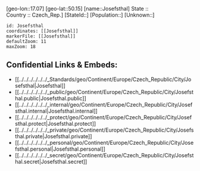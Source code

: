 ﻿---
location: [50.15,17.07] 
mapzoom: [7,12] 
mapmarker: city 
type: City
tags:
- geo/City


SpocWebEntityId: 31220
isDeleted: false
confidential: public

---
[geo-lon::17.07] 
[geo-lat::50.15] 
[name::Josefsthal] 
State ::  
Country :: Czech_Rep.] 
[StateId::] 
[Population::] 
[Unknown::] 


```leaflet
id: Josefsthal
coordinates: [[Josefsthal]] 
markerFile: [[Josefsthal]] 
defaultZoom: 11 
maxZoom: 18
```


## Confidential Links & Embeds: 
- [[../../../../../../_Standards/geo/Continent/Europe/Czech_Republic/City/Josefsthal|Josefsthal]] 
- [[../../../../../../_public/geo/Continent/Europe/Czech_Republic/City/Josefsthal.public|Josefsthal.public]] 
- [[../../../../../../_internal/geo/Continent/Europe/Czech_Republic/City/Josefsthal.internal|Josefsthal.internal]] 
- [[../../../../../../_protect/geo/Continent/Europe/Czech_Republic/City/Josefsthal.protect|Josefsthal.protect]] 
- [[../../../../../../_private/geo/Continent/Europe/Czech_Republic/City/Josefsthal.private|Josefsthal.private]] 
- [[../../../../../../_personal/geo/Continent/Europe/Czech_Republic/City/Josefsthal.personal|Josefsthal.personal]] 
- [[../../../../../../_secret/geo/Continent/Europe/Czech_Republic/City/Josefsthal.secret|Josefsthal.secret]] 
